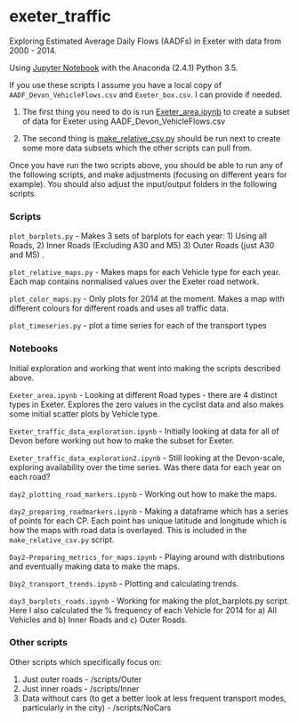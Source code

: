 # exeter_traffic
Exploring Estimated Average Daily Flows (AADFs) in Exeter with data from 2000 - 2014.

Using [Jupyter Notebook](http://jupyter.org/) with the Anaconda (2.4.1) Python 3.5.

If you use these scripts I assume you have a local copy of `AADF_Devon_VehicleFlows.csv` and `Exeter_box.csv`. I can provide if needed. 

1) The first thing you need to do is run [Exeter_area.ipynb](/notebooks/Exeter_area.ipynb) to create a subset of data for Exeter 
using AADF_Devon_VehicleFlows.csv


2) The second thing is [make_relative_csv.py](/scripts/make_relative_csv.py) should be run next to create some more data subsets 
which the other scripts can pull from.   

Once you have run the two scripts above, you should be able to run any of the following scripts, and make adjustments (focusing on 
different years for example). You should also adjust the input/output folders in the following scripts. 

### Scripts
`plot_barplots.py`  - Makes 3 sets of barplots for each year: 1) Using all Roads, 2) Inner Roads (Excluding A30 and M5) 3) Outer Roads 
(just A30 and M5) . 

`plot_relative_maps.py`  - Makes maps for each Vehicle type for each year. Each map contains normalised values over the Exeter road 
network.

`plot_color_maps.py` - Only plots for 2014 at the moment. Makes a map with different colours for different roads and uses all traffic data.

`plot_timeseries.py` - plot a time series for each of the transport types

### Notebooks

Initial exploration and working that went into making the scripts described above. 

`Exeter_area.ipynb` - Looking at different Road types - there are 4 distinct types in Exeter. Explores the zero values in the cyclist data 
and also makes some initial scatter plots by Vehicle type. 
  
         
`Exeter_traffic_data_exploration.ipynb` - Initially looking at data for all of Devon before working out how to make the subset for Exeter.

`Exeter_traffic_data_exploration2.ipynb` - Still looking at the Devon-scale, exploring availability over the time series. Was there data 
for each year on each road?

`day2_plotting_road_markers.ipynb` - Working out how to make the maps.    

`day2_preparing_roadmarkers.ipynb` - Making a dataframe which has a series of points for each CP. Each point has unique latitude and 
longitude which is how the maps with road data is overlayed. This is included in the `make_relative_csv.py` script.

`Day2-Preparing_metrics_for_maps.ipynb` - Playing around with distributions and eventually making data to make the maps.  

`Day2_transport_trends.ipynb` - Plotting and calculating trends. 

`day3_barplots_roads.ipynb` - Working for making the plot_barplots.py script. Here I also calculated the % frequency of each Vehicle for 
2014 for a) All Vehicles and b) Inner Roads and c) Outer Roads. 

### Other scripts

Other scripts which specifically focus on:

1) Just outer roads - /scripts/Outer      
2) Just inner roads - /scripts/Inner        
3) Data without cars (to get a better look at less frequent transport modes, particularly in the city) -  /scripts/NoCars   




